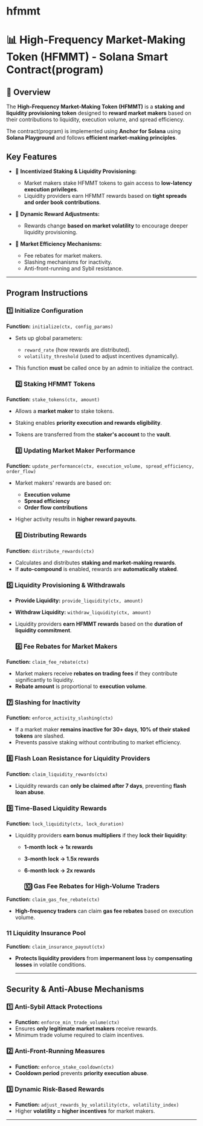 # hfmmt
# 📊 **High-Frequency Market-Making Token (HFMMT) - Solana Smart Contract(program)**

## 📝 **Overview**
The **High-Frequency Market-Making Token (HFMMT)** is a **staking and liquidity provisioning token** designed to **reward market makers** based on their contributions to liquidity, execution volume, and spread efficiency.

The contract(program) is implemented using **Anchor for Solana** using **Solana Playground** and follows **efficient market-making principles**.

## **Key Features**
- 📌 **Incentivized Staking & Liquidity Provisioning:**  
  - Market makers stake HFMMT tokens to gain access to **low-latency execution privileges**.
  - Liquidity providers earn HFMMT rewards based on **tight spreads and order book contributions**.

- 📌 **Dynamic Reward Adjustments:**  
  - Rewards change **based on market volatility** to encourage deeper liquidity provisioning.

- 📌 **Market Efficiency Mechanisms:**  
  - Fee rebates for market makers.
  - Slashing mechanisms for inactivity.
  - Anti-front-running and Sybil resistance.

---

## **Program Instructions**
### **1️⃣ Initialize Configuration**
**Function:** `initialize(ctx, config_params)`  
- Sets up global parameters:
  - `reward_rate` (how rewards are distributed).
  - `volatility_threshold` (used to adjust incentives dynamically).
- This function **must** be called once by an admin to initialize the contract.

  ### **2️⃣ Staking HFMMT Tokens**
**Function:** `stake_tokens(ctx, amount)`  
- Allows a **market maker** to stake tokens.
- Staking enables **priority execution and rewards eligibility**.
- Tokens are transferred from the **staker's account** to the **vault**.

  ### **3️⃣ Updating Market Maker Performance**
**Function:** `update_performance(ctx, execution_volume, spread_efficiency, order_flow)`  
- Market makers' rewards are based on:
  - **Execution volume**
  - **Spread efficiency**
  - **Order flow contributions**
- Higher activity results in **higher reward payouts**.

  ### **4️⃣ Distributing Rewards**
**Function:** `distribute_rewards(ctx)`  
- Calculates and distributes **staking and market-making rewards**.
- If **auto-compound** is enabled, rewards are **automatically staked**.

### **5️⃣ Liquidity Provisioning & Withdrawals**
- **Provide Liquidity:** `provide_liquidity(ctx, amount)`  
- **Withdraw Liquidity:** `withdraw_liquidity(ctx, amount)`  

- Liquidity providers **earn HFMMT rewards** based on the **duration of liquidity commitment**.

  ### **6️⃣ Fee Rebates for Market Makers**
**Function:** `claim_fee_rebate(ctx)`  
- Market makers receive **rebates on trading fees** if they contribute significantly to liquidity.
- **Rebate amount** is proportional to **execution volume**.

### **7️⃣ Slashing for Inactivity**
**Function:** `enforce_activity_slashing(ctx)`  
- If a market maker **remains inactive for 30+ days**, **10% of their staked tokens** are slashed.
- Prevents passive staking without contributing to market efficiency.

### **8️⃣ Flash Loan Resistance for Liquidity Providers**
**Function:** `claim_liquidity_rewards(ctx)`  
- Liquidity rewards can **only be claimed after 7 days**, preventing **flash loan abuse**.

### **9️⃣ Time-Based Liquidity Rewards**
**Function:** `lock_liquidity(ctx, lock_duration)`  
- Liquidity providers **earn bonus multipliers** if they **lock their liquidity**:
  - **1-month lock → 1x rewards**
  - **3-month lock → 1.5x rewards**
  - **6-month lock → 2x rewards**

    ### **🔟 Gas Fee Rebates for High-Volume Traders**
**Function:** `claim_gas_fee_rebate(ctx)`  
- **High-frequency traders** can claim **gas fee rebates** based on execution volume.

### **11 Liquidity Insurance Pool**
**Function:** `claim_insurance_payout(ctx)`  
- **Protects liquidity providers** from **impermanent loss** by **compensating losses** in volatile conditions.

  ---

## **Security & Anti-Abuse Mechanisms**
### **1️⃣ Anti-Sybil Attack Protections**
- **Function:** `enforce_min_trade_volume(ctx)`  
- Ensures **only legitimate market makers** receive rewards.
- Minimum trade volume required to claim incentives.

### **2️⃣ Anti-Front-Running Measures**
- **Function:** `enforce_stake_cooldown(ctx)`  
- **Cooldown period** prevents **priority execution abuse**.

### **3️⃣ Dynamic Risk-Based Rewards**
- **Function:** `adjust_rewards_by_volatility(ctx, volatility_index)`  
- Higher **volatility = higher incentives** for market makers.

---






